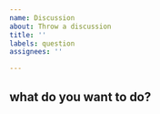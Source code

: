 ```yaml
---
name: Discussion
about: Throw a discussion
title: ''
labels: question
assignees: ''

---
```


## what do you want to do?
